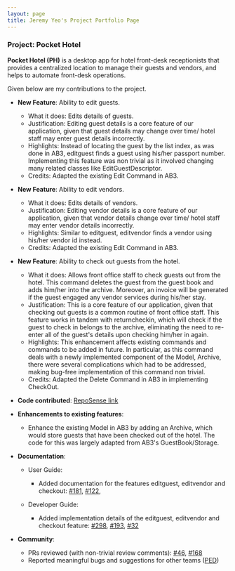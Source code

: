 ```yaml
---
layout: page
title: Jeremy Yeo's Project Portfolio Page
---
```


### Project: Pocket Hotel

**Pocket Hotel (PH)** is a desktop app for hotel front-desk receptionists that provides a centralized location to manage their guests and vendors, and helps to automate front-desk operations.

Given below are my contributions to the project.

* **New Feature**: Ability to edit guests.
    * What it does: Edits details of guests.
    * Justification: Editing guest details is a core feature of our application, given that guest details may change 
      over time/ hotel staff may enter guest details incorrectly.
    * Highlights: Instead of locating the guest by the list index, as was done in AB3, editguest finds a guest using
      his/her passport number. Implementing this feature was non trivial as it involved changing many related classes
      like EditGuestDescriptor.
    * Credits: Adapted the existing Edit Command in AB3.


* **New Feature**: Ability to edit vendors.
    * What it does: Edits details of vendors.
    * Justification: Editing vendor details is a core feature of our application, given that vendor details change 
      over time/ hotel staff may enter vendor details incorrectly. 
    * Highlights: Similar to editguest, editvendor finds a vendor using his/her vendor id instead.
    * Credits: Adapted the existing Edit Command in AB3.


* **New Feature**: Ability to check out guests from the hotel.
    * What it does: Allows front office staff to check guests out from the hotel. This command deletes the guest from 
      the guest book and adds him/her into the archive. Moreover, an invoice will be generated if the guest engaged any 
      vendor services during his/her stay. 
    * Justification: This is a core feature of our application, given that checking out guests is a common routine of 
      front office staff. This feature works in tandem with returncheckin, which will check if the guest to check in 
      belongs to the archive, eliminating the need to re-enter all of the guest's details upon checking him/her in 
      again.
    * Highlights: This enhancement affects existing commands and commands to be added in future. In particular, as 
      this command deals with a newly implemented component of the Model, Archive, there were several complications 
      which had to be addressed, making bug-free implementation of this command non trivial. 
    * Credits: Adapted the Delete Command in AB3 in implementing CheckOut.


* **Code contributed**: [RepoSense link](https://nus-cs2103-ay2122s1.github.io/tp-dashboard/?search=rgbpokka)


* **Enhancements to existing features**:
    * Enhance the existing Model in AB3 by adding an Archive, which would store guests that have been checked out of
      the hotel. The code for this was largely adapted from AB3's GuestBook/Storage. 


* **Documentation**:
    * User Guide:
        * Added documentation for the features editguest, editvendor and checkout:
          [#181](https://github.com/AY2122S1-CS2103T-W12-3/tp/pull/181),
          [#122](https://github.com/AY2122S1-CS2103T-W12-3/tp/pull/122),

    * Developer Guide:
        * Added implementation details of the editguest, editvendor and checkout feature:
          [#298](https://github.com/AY2122S1-CS2103T-W12-3/tp/pull/298),
          [#193](https://github.com/AY2122S1-CS2103T-W12-3/tp/pull/193),
          [#32](https://github.com/AY2122S1-CS2103T-W12-3/tp/pull/32/files)

   
* **Community**:
    * PRs reviewed (with non-trivial review comments): 
      [#46](https://github.com/AY2122S1-CS2103T-W12-3/tp/pull/46),
      [#168](https://github.com/AY2122S1-CS2103T-W12-3/tp/pull/168)
    * Reported meaningful bugs and suggestions for other teams ([PED](https://github.com/rgbpokka/ped/issues/))
    
